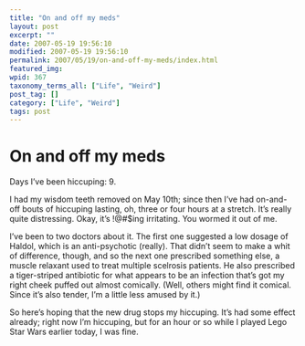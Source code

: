```yaml
---
title: "On and off my meds"
layout: post
excerpt: ""
date: 2007-05-19 19:56:10
modified: 2007-05-19 19:56:10
permalink: 2007/05/19/on-and-off-my-meds/index.html
featured_img: 
wpid: 367
taxonomy_terms_all: ["Life", "Weird"]
post_tag: []
category: ["Life", "Weird"]
tags: post
---
```


# On and off my meds

Days I’ve been hiccuping: 9.

I had my wisdom teeth removed on May 10th; since then I’ve had on-and-off bouts of hiccuping lasting, oh, three or four hours at a stretch. It’s really quite distressing. Okay, it’s !@#$ing irritating. You wormed it out of me.

I’ve been to two doctors about it. The first one suggested a low dosage of Haldol, which is an anti-psychotic (really). That didn’t seem to make a whit of difference, though, and so the next one prescribed something else, a muscle relaxant used to treat multiple scelrosis patients. He also prescribed a tiger-striped antibiotic for what appears to be an infection that’s got my right cheek puffed out almost comically. (Well, others might find it comical. Since it’s also tender, I’m a little less amused by it.)

So here’s hoping that the new drug stops my hiccuping. It’s had some effect already; right now I’m hiccuping, but for an hour or so while I played Lego Star Wars earlier today, I was fine.